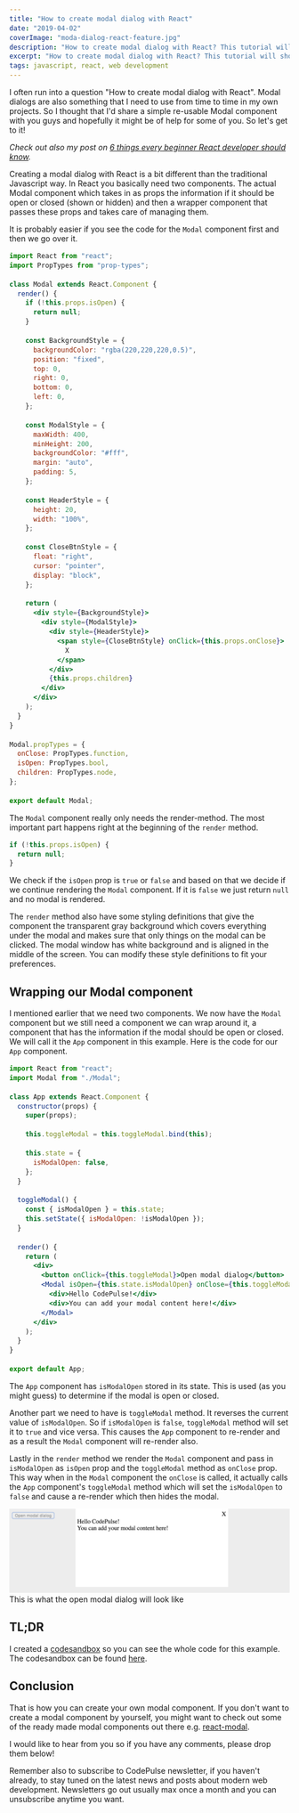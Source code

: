 ```yaml
---
title: "How to create modal dialog with React"
date: "2019-04-02"
coverImage: "moda-dialog-react-feature.jpg"
description: "How to create modal dialog with React? This tutorial will show you just that! You will also get a finished component you can use right away."
excerpt: "How to create modal dialog with React? This tutorial will show you just that! You will also get a finished component you can use right away."
tags: javascript, react, web development
---
```


I often run into a question "How to create modal dialog with React". Modal dialogs are also something that I need to use from time to time in my own projects. So I thought that I'd share a simple re-usable Modal component with you guys and hopefully it might be of help for some of you. So let's get to it!

_Check out also my post on [6 things every beginner React developer should know](/blog/6-things-every-beginner-react-developer-should-know/)._

Creating a modal dialog with React is a bit different than the traditional Javascript way. In React you basically need two components. The actual Modal component which takes in as props the information if it should be open or closed (shown or hidden) and then a wrapper component that passes these props and takes care of managing them.

It is probably easier if you see the code for the `Modal` component first and then we go over it.

```jsx
import React from "react";
import PropTypes from "prop-types";

class Modal extends React.Component {
  render() {
    if (!this.props.isOpen) {
      return null;
    }

    const BackgroundStyle = {
      backgroundColor: "rgba(220,220,220,0.5)",
      position: "fixed",
      top: 0,
      right: 0,
      bottom: 0,
      left: 0,
    };

    const ModalStyle = {
      maxWidth: 400,
      minHeight: 200,
      backgroundColor: "#fff",
      margin: "auto",
      padding: 5,
    };

    const HeaderStyle = {
      height: 20,
      width: "100%",
    };

    const CloseBtnStyle = {
      float: "right",
      cursor: "pointer",
      display: "block",
    };

    return (
      <div style={BackgroundStyle}>
        <div style={ModalStyle}>
          <div style={HeaderStyle}>
            <span style={CloseBtnStyle} onClick={this.props.onClose}>
              X
            </span>
          </div>
          {this.props.children}
        </div>
      </div>
    );
  }
}

Modal.propTypes = {
  onClose: PropTypes.function,
  isOpen: PropTypes.bool,
  children: PropTypes.node,
};

export default Modal;
```

The `Modal` component really only needs the render-method. The most important part happens right at the beginning of the `render` method.

```jsx
if (!this.props.isOpen) {
  return null;
}
```

We check if the `isOpen` prop is `true` or `false` and based on that we decide if we continue rendering the `Modal` component. If it is `false` we just return `null` and no modal is rendered.

The `render` method also have some styling definitions that give the component the transparent gray background which covers everything under the modal and makes sure that only things on the modal can be clicked. The modal window has white background and is aligned in the middle of the screen. You can modify these style definitions to fit your preferences.

## Wrapping our Modal component

I mentioned earlier that we need two components. We now have the `Modal` component but we still need a component we can wrap around it, a component that has the information if the modal should be open or closed. We will call it the `App` component in this example. Here is the code for our `App` component.

```jsx
import React from "react";
import Modal from "./Modal";

class App extends React.Component {
  constructor(props) {
    super(props);

    this.toggleModal = this.toggleModal.bind(this);

    this.state = {
      isModalOpen: false,
    };
  }

  toggleModal() {
    const { isModalOpen } = this.state;
    this.setState({ isModalOpen: !isModalOpen });
  }

  render() {
    return (
      <div>
        <button onClick={this.toggleModal}>Open modal dialog</button>
        <Modal isOpen={this.state.isModalOpen} onClose={this.toggleModal}>
          <div>Hello CodePulse!</div>
          <div>You can add your modal content here!</div>
        </Modal>
      </div>
    );
  }
}

export default App;
```

The `App` component has `isModalOpen` stored in its state. This is used (as you might guess) to determine if the modal is open or closed.

Another part we need to have is `toggleModal` method. It reverses the current value of `isModalOpen`. So if `isModalOpen` is `false`, `toggleModal` method will set it to `true` and vice versa. This causes the `App` component to re-render and as a result the `Modal` component will re-render also.

Lastly in the `render` method we render the `Modal` component and pass in `isModalOpen` as `isOpen` prop and the `toggleModal` method as `onClose` prop. This way when in the `Modal` component the `onClose` is called, it actually calls the `App` component's `toggleModal` method which will set the `isModalOpen` to `false` and cause a re-render which then hides the modal.

![Modal dialog in React](./images/modal-dialog-react-e1554235151404-1024x307.png)This is what the open modal dialog will look like

## TL;DR

I created a [codesandbox](/blog/online-code-editor-every-web-developer-should-know-about/) so you can see the whole code for this example. The codesandbox can be found [here](https://codesandbox.io/embed/w72z3p63ql).

## Conclusion

That is how you can create your own modal component. If you don't want to create a modal component by yourself, you might want to check out some of the ready made modal components out there e.g. [react-modal](https://github.com/reactjs/react-modal).

I would like to hear from you so if you have any comments, please drop them below!

Remember also to subscribe to CodePulse newsletter, if you haven't already, to stay tuned on the latest news and posts about modern web development. Newsletters go out usually max once a month and you can unsubscribe anytime you want.
